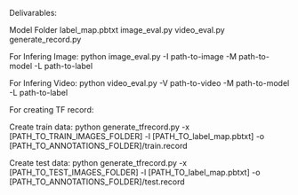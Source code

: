 Delivarables:

Model Folder
label_map.pbtxt
image_eval.py
video_eval.py
generate_record.py

For Infering Image: python image_eval.py -I path-to-image -M path-to-model -L path-to-label

For Infering Video: python video_eval.py -V path-to-video -M path-to-model -L path-to-label

For creating TF record:

Create train data:
python generate_tfrecord.py -x [PATH_TO_TRAIN_IMAGES_FOLDER] -l [PATH_TO_label_map.pbtxt] -o [PATH_TO_ANNOTATIONS_FOLDER]/train.record

Create test data:
python generate_tfrecord.py -x [PATH_TO_TEST_IMAGES_FOLDER] -l [PATH_TO_label_map.pbtxt] -o [PATH_TO_ANNOTATIONS_FOLDER]/test.record


